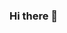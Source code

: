 ### Hi there 👋

<!--
**GrungeKarma/GrungeKarma** is a ✨ _special_ ✨ repository because its `README.md` (this file) appears on your GitHub profile.

Here are some ideas to get you started:

- 🔭 I’m currently working on ...
- 🌱 I’m currently learning ...
- 👯 I’m looking to collaborate on ...
- 🤔 I’m looking for help with ...
- 💬 Ask me about ...
- 📫 How to reach me: ...
- 😄 Pronouns: ...
- ⚡ Fun fact: ...
![Top Langs](https://github-readme-stats.vercel.app/api/top-langs/?username=GrungeKarma&layout=compact)
<br />
![Anurag's GitHub stats](https://github-readme-stats.vercel.app/api?username=GrungeKarma&show_icons=true&theme=slateorange)
-->
